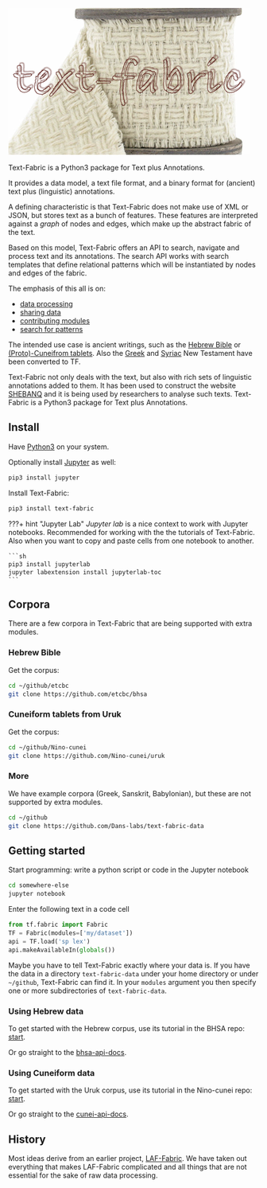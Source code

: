 ![logo](/images/tf.png)

Text-Fabric is a Python3 package for Text plus Annotations.

It provides a data model, a text file format, and a binary format for (ancient) text plus
(linguistic) annotations.

A defining characteristic is that Text-Fabric does not make use of XML or JSON,
but stores text as a bunch of features.
These features are interpreted against a *graph* of nodes and edges, which make up the
abstract fabric of the text.

Based on this model, Text-Fabric offers an API to search, navigate and process text
and its annotations.
The search API works with search templates that define relational patterns
which will be instantiated by nodes and edges of the fabric.

The emphasis of this all is on:

* [data processing](/Api/General/)
* [sharing data](/Api/General/#loading)
* [contributing modules](/Api/General/#saving-features)
* [search for patterns](/Api/General/#searching)

The intended use case is ancient writings, such as the
[Hebrew Bible](https://github.com/ETCBC/bhsa) or
[(Proto)-Cuneifrom tablets](https://github.com/Nino-cunei/uruk).
Also the
[Greek](https://github.com/Dans-labs/text-fabric-data/tree/master/greek/sblgnt) and
[Syriac](https://github.com/ETCBC/linksyr/tree/master/data/tf/syrnt)
New Testament have been converted to TF.

Text-Fabric not only deals with the text, but also with rich sets of linguistic annotations added to them.
It has been used to construct the website
[SHEBANQ](https://shebanq.ancient-data.org) and it is being
used by researchers to analyse such texts. 
Text-Fabric is a Python3 package for Text plus Annotations.

## Install

Have [Python3](https://www.python.org/downloads/) on your system.

Optionally install [Jupyter](http://jupyter.org) as well:

```sh
pip3 install jupyter
```

Install Text-Fabric:

```sh
pip3 install text-fabric
```

???+ hint "Jupyter Lab"
    *Jupyter lab* is a nice context to work with Jupyter notebooks.
    Recommended for working with the
    the tutorials of Text-Fabric.
    Also when you want to copy and paste cells from one notebook
    to another.

    ```sh
    pip3 install jupyterlab
    jupyter labextension install jupyterlab-toc
    ```

## Corpora

There are a few corpora in Text-Fabric that are being supported
with extra modules.

### Hebrew Bible

Get the corpus:

```sh
cd ~/github/etcbc
git clone https://github.com/etcbc/bhsa
```

### Cuneiform tablets from Uruk

Get the corpus:

```sh
cd ~/github/Nino-cunei
git clone https://github.com/Nino-cunei/uruk
```

### More

We have example corpora (Greek, Sanskrit, Babylonian),
but these are not supported by extra modules.

```sh
cd ~/github
git clone https://github.com/Dans-labs/text-fabric-data
```

## Getting started

Start programming: write a python script or code in the Jupyter notebook

```sh
cd somewhere-else
jupyter notebook
```

Enter the following text in a code cell

```python
from tf.fabric import Fabric
TF = Fabric(modules=['my/dataset'])
api = TF.load('sp lex')
api.makeAvailableIn(globals())
```

Maybe you have to tell Text-Fabric exactly where your data is.
If you have the data in a directory `text-fabric-data`
under your home directory  or under `~/github`, Text-Fabric can find it.
In your `modules` argument you then specify one or more subdirectories of
`text-fabric-data`.

### Using Hebrew data

To get started with the Hebrew corpus, use its tutorial in the BHSA repo:
[start](http://nbviewer.jupyter.org/github/etcbc/bhsa/blob/master/tutorial/start.ipynb).

Or go straight to the
[bhsa-api-docs](/Api/Bhsa).

### Using Cuneiform data

To get started with the Uruk corpus, use its tutorial in the Nino-cunei repo:
[start](http://nbviewer.jupyter.org/github/nino-cunei/tutorials/blob/master/start.ipynb).

Or go straight to the
[cunei-api-docs](/Api/Cunei).

## History

Most ideas derive from an earlier project, 
[LAF-Fabric](https://github.com/Dans-labs/laf-fabric).
We have taken out everything that makes LAF-Fabric complicated and
all things that are not essential for the sake of raw data processing.
